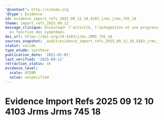 ```yaml
---
'@context': http://schema.org
'@type': Evidence
id: evidence_import_refs_2025_09_12_10_4103_jrms_jrms_745_18
theme: import_refs_2025_09_12
message_clinique: Encourager l’activité, l’autogestion et une progression graduée
  en fonction des symptômes.
doi_url: https://doi.org/10.4103/jrms.JRMS_745_18
sources_snapshot: _audit/evidence_import_refs_2025_09_12_10_4103_jrms_jrms_745_18.json
statut: valide
type_etude: synthese
publication_date: '2021-01-01'
last_verified: '2025-09-12'
retraction_status: ok
evidence_level:
  scale: OCEBM
  value: unspecified
---
```

# Evidence Import Refs 2025 09 12 10 4103 Jrms Jrms 745 18

